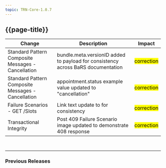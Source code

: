 ```yaml
---
topic: TRN-Core-1.0.7
---
```


## {{page-title}}

| Change                                   | Description                            | Impact                          | 
|------------------------------------------|----------------------------------------|---------------------------------|
| Standard Pattern Composite Messages - Cancellation  | bundle.meta.versionID added to payload for consistency across BaRS documentation|    <mark style="background-color: Yellow">correction</mark>  | 
| Standard Pattern Composite Messages - Cancellation  | appointment.status example value updated to "cancellation" |    <mark style="background-color: Yellow">correction</mark>  | 
| Failure Scenarios - GET /Slots | Link text <FHIR instant> update to <FHIR dateTime> for consistency|    <mark style="background-color: Yellow">correction</mark>  | 
| Transactional Integrity | Post 409 Failure Scenario image updated to demonstrate 408 response |    <mark style="background-color: Yellow">correction</mark>  | 

<br>
<hr>

### Previous Releases